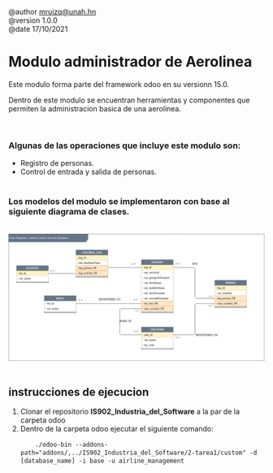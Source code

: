 @author mruizq@unah.hn <br>
@version 1.0.0 <br>
@date 17/10/2021 <br>

# Modulo administrador de Aerolinea
<p>
Este modulo forma parte del framework odoo en su versionn 15.0. 

Dentro de este modulo se encuentran herramientas y componentes que permiten la administracion basica de una aerolinea.
</p>
<br>

### Algunas de las operaciones que incluye este modulo son:
* Registro de personas.
* Control de entrada y salida de personas.
<br><br>

### Los modelos del modulo se implementaron con base al siguiente diagrama de clases.
<br>
<img src="airlineDatabse.png"/>
<br><br>

instrucciones de ejecucion
---
<ol>
    <li>Clonar el repositorio <b>IS902_Industria_del_Software</b> a la par de la carpeta odoo</li>
    <li>Dentro de la carpeta odoo ejecutar el siguiente comando: 
    </li>

        ./odoo-bin --addons-path="addons/,../IS902_Industria_del_Software/2-tarea1/custom" -d [database_name] -i base -u airline_management
</ol>